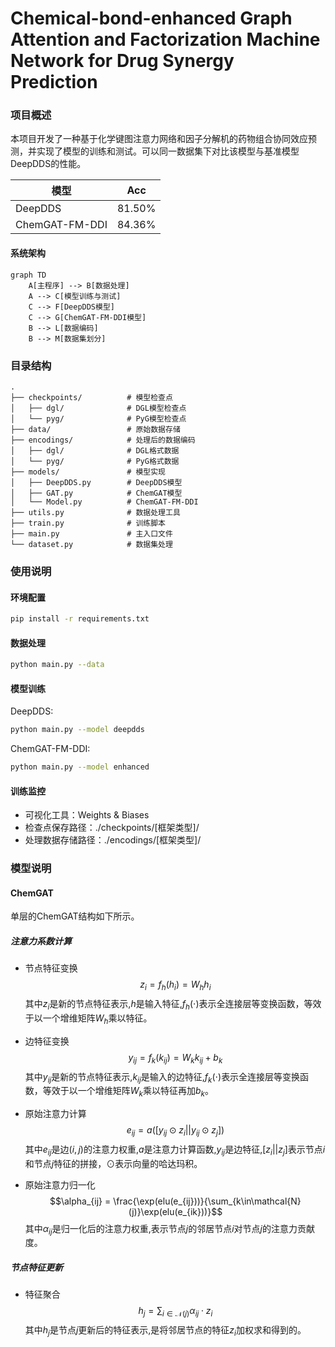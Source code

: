 # Chemical-bond-enhanced Graph Attention and Factorization Machine Network for Drug Synergy Prediction

### 项目概述
本项目开发了一种基于化学键图注意力网络和因子分解机的药物组合协同效应预测，并实现了模型的训练和测试。可以同一数据集下对比该模型与基准模型DeepDDS的性能。

|模型|Acc|
|---|---|
|DeepDDS|81.50%|
|ChemGAT-FM-DDI|84.36%|


#### 系统架构
```mermaid
graph TD
    A[主程序] --> B[数据处理]
    A --> C[模型训练与测试]
    C --> F[DeepDDS模型]
    C --> G[ChemGAT-FM-DDI模型]
    B --> L[数据编码]
    B --> M[数据集划分]
```

### 目录结构
```
.
├── checkpoints/          # 模型检查点
│   ├── dgl/              # DGL模型检查点
│   └── pyg/              # PyG模型检查点
├── data/                 # 原始数据存储
├── encodings/            # 处理后的数据编码
│   ├── dgl/              # DGL格式数据
│   └── pyg/              # PyG格式数据
├── models/               # 模型实现
│   ├── DeepDDS.py        # DeepDDS模型
│   ├── GAT.py            # ChemGAT模型
│   └── Model.py          # ChemGAT-FM-DDI
├── utils.py              # 数据处理工具
├── train.py              # 训练脚本
├── main.py               # 主入口文件
└── dataset.py            # 数据集处理
```

### 使用说明

#### 环境配置
```bash
pip install -r requirements.txt
```

#### 数据处理
```bash
python main.py --data
```

#### 模型训练
DeepDDS:
```bash
python main.py --model deepdds
```

ChemGAT-FM-DDI:
```bash
python main.py --model enhanced
```

#### 训练监控
- 可视化工具：Weights & Biases
- 检查点保存路径：./checkpoints/[框架类型]/
- 处理数据存储路径：./encodings/[框架类型]/

### 模型说明

#### ChemGAT
单层的ChemGAT结构如下所示。
##### 注意力系数计算
- 节点特征变换
$$z_i = f_{h}(h_i) = W_h h_i$$
其中$z_i$是新的节点特征表示,$h$是输入特征,$f_{h}(\cdot)$表示全连接层等变换函数，等效于以一个增维矩阵$W_h$乘以特征。

- 边特征变换
$$y_{ij} = f_{k}(k_{ij}) = W_kk_{ij} + b_k$$
其中$y_{ij}$是新的节点特征表示,$k_{ij}$是输入的边特征,$f_{k}(\cdot)$表示全连接层等变换函数，等效于以一个增维矩阵$W_k$乘以特征再加$b_k$。

- 原始注意力计算
$$e_{ij} = a([y_{ij} \odot z_i || y_{ij} \odot z_j])$$
其中$e_{ij}$是边$(i,j)$的注意力权重,$a$是注意力计算函数,$y_{ij}$是边特征,$[z_i|| z_j]$表示节点$i$和节点$j$特征的拼接，$\odot$表示向量的哈达玛积。

- 原始注意力归一化
$$\alpha_{ij} = \frac{\exp(elu(e_{ij}))}{\sum_{k\in\mathcal{N}(j)}\exp(elu(e_{ik}))}$$
其中$\alpha_{ij}$是归一化后的注意力权重,表示节点$j$的邻居节点$i$对节点$j$的注意力贡献度。

##### 节点特征更新
- 特征聚合
$$h_j = \sum_{i\in\mathcal{N}(j)} \alpha_{ij} \cdot z_i$$
其中$h_j$是节点$j$更新后的特征表示,是将邻居节点的特征$z_i$加权求和得到的。

